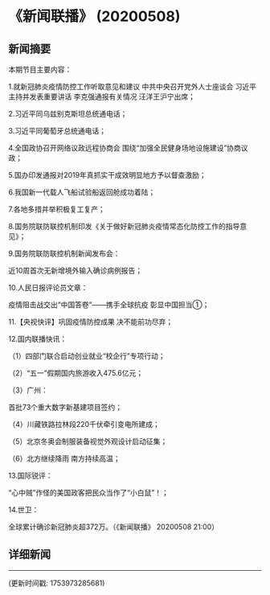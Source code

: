 # 《新闻联播》 (20200508)

## 新闻摘要

本期节目主要内容：

1.就新冠肺炎疫情防控工作听取意见和建议 中共中央召开党外人士座谈会 习近平主持并发表重要讲话 李克强通报有关情况 汪洋王沪宁出席；

2.习近平同乌兹别克斯坦总统通电话；

3.习近平同葡萄牙总统通电话；

4.全国政协召开网络议政远程协商会 围绕“加强全民健身场地设施建设”协商议政；

5.国办印发通报对2019年真抓实干成效明显地方予以督查激励；

6.我国新一代载人飞船试验船返回舱成功着陆；

7.各地多措并举积极复工复产；

8.国务院联防联控机制印发《关于做好新冠肺炎疫情常态化防控工作的指导意见》；

9.国务院联防联控机制新闻发布会：

近10周首次无新增境外输入确诊病例报告；

10.人民日报评论员文章：

疫情阻击战交出“中国答卷”——携手全球抗疫 彰显中国担当①；

11.【央视快评】巩固疫情防控成果 决不能前功尽弃；

12.国内联播快讯：

（1）四部门联合启动创业就业“校企行”专项行动；

（2）“五一”假期国内旅游收入475.6亿元；

（3）广州：

首批73个重大数字新基建项目签约；

（4）川藏铁路拉林段220千伏牵引变电所建成；

（5）北京冬奥会制服装备视觉外观设计启动征集；

（6）北方继续降雨 南方持续高温；

13.国际锐评：

“心中贼”作怪的美国政客把民众当作了“小白鼠”！；

14.世卫：

全球累计确诊新冠肺炎超372万。（《新闻联播》 20200508 21:00）

## 详细新闻

---

(更新时间戳: 1753973285681)


